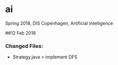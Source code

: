 # ai
Spring 2018, DIS Copenhagen, Artificial intelligence

##12 Feb 2018
### Changed Files:
* Strategy.java > implement DFS

